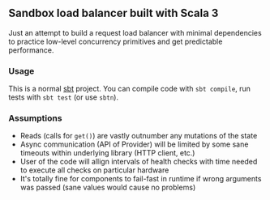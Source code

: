 ## Sandbox load balancer built with Scala 3

Just an attempt to build a request load balancer with minimal dependencies to practice low-level concurrency primitives and get predictable performance.

### Usage

This is a normal [sbt](https://www.scala-sbt.org/1.x/docs/Setup.html) project. You can compile code with `sbt compile`, run tests with `sbt test` (or use `sbtn`).

### Assumptions

- Reads (calls for `get()`) are vastly outnumber any mutations of the state
- Async communication (API of Provider) will be limited by some sane timeouts within underlying library (HTTP client, etc.)
- User of the code will allign intervals of health checks with time needed to execute all checks on particular hardware
- It's totally fine for components to fail-fast in runtime if wrong arguments was passed (sane values would cause no problems)
